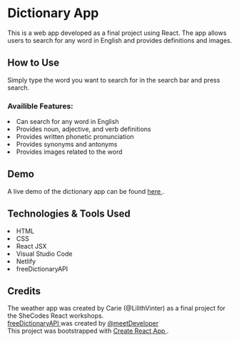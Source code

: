 <h1> Dictionary App </h1>
This is a web app developed as a final project using React. The app allows users to search for any word in English and provides definitions and images. 

<h2>How to Use</h2>
Simply type the word you want to search for in the search bar and press search. 

<h3>Availible Features:</h3>
<li>Can search for any word in English</li>
<li>Provides noun, adjective, and verb definitions</li>
<li>Provides written phonetic pronunciation</li>
<li>Provides synonyms and antonyms</li>
<li>Provides images related to the word</li>

<h2>Demo </h2>
A live demo of the dictionary app can be found <a href="https://carie-learning-to-code-4.netlify.app"> here </a>.

<h2>Technologies & Tools Used </h2>
<li>HTML</li>
<li>CSS</li>
<li>React JSX</li>
<li>Visual Studio Code</li>
<li>Netlify</li>
<li>freeDictionaryAPI</li>

<h2>Credits</h2>
The weather app was created by Carie (@LilithVinter) as a final project for the SheCodes React workshops.
<br/>
<a href="https://dictionaryapi.dev"> freeDictionaryAPI </a> was created by <a href="https://github.com/meetDeveloper/freeDictionaryAPI"> @meetDeveloper </a>
<br/>
This project was bootstrapped with <a href="https://github.com/facebook/create-react-app">Create React App </a>.
